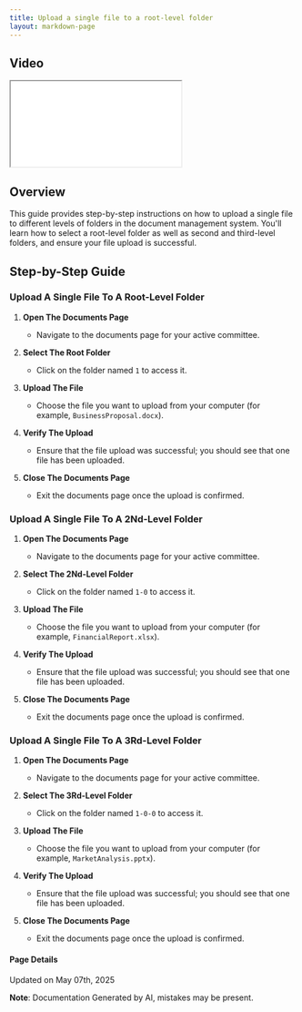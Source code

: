 ```yaml
---
title: Upload a single file to a root-level folder
layout: markdown-page
---
```


## Video 
<div class="container my-5">
	<div class="embed-responsive embed-responsive-16by9">
		<iframe class="embed-responsive-item" src="..\media\documents\upload_a_single_file_to_a\Upload_a_single_file_to_a_root_level_folder.webm" allowfullscreen></iframe>
	</div>
</div>

## Overview

This guide provides step-by-step instructions on how to upload a single file to different levels of folders in the document management system. You'll learn how to select a root-level folder as well as second and third-level folders, and ensure your file upload is successful.

## Step-by-Step Guide

### Upload A Single File To A Root-Level Folder

1. **Open The Documents Page**
   - Navigate to the documents page for your active committee.

2. **Select The Root Folder**
   - Click on the folder named `1` to access it.

3. **Upload The File**
   - Choose the file you want to upload from your computer (for example, `BusinessProposal.docx`).

4. **Verify The Upload**
   - Ensure that the file upload was successful; you should see that one file has been uploaded.

5. **Close The Documents Page**
   - Exit the documents page once the upload is confirmed.

### Upload A Single File To A 2Nd-Level Folder

1. **Open The Documents Page**
   - Navigate to the documents page for your active committee.

2. **Select The 2Nd-Level Folder**
   - Click on the folder named `1-0` to access it.

3. **Upload The File**
   - Choose the file you want to upload from your computer (for example, `FinancialReport.xlsx`).

4. **Verify The Upload**
   - Ensure that the file upload was successful; you should see that one file has been uploaded.

5. **Close The Documents Page**
   - Exit the documents page once the upload is confirmed.

### Upload A Single File To A 3Rd-Level Folder

1. **Open The Documents Page**
   - Navigate to the documents page for your active committee.

2. **Select The 3Rd-Level Folder**
   - Click on the folder named `1-0-0` to access it.

3. **Upload The File**
   - Choose the file you want to upload from your computer (for example, `MarketAnalysis.pptx`).

4. **Verify The Upload**
   - Ensure that the file upload was successful; you should see that one file has been uploaded.

5. **Close The Documents Page**
   - Exit the documents page once the upload is confirmed.

#### Page Details
Updated on May 07th, 2025

**Note**: Documentation Generated by AI, mistakes may be present.